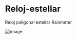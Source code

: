 # Reloj-estellar
Reloj poligonal estellar Rainmeter

![image](https://user-images.githubusercontent.com/33042273/146807633-c99b5f44-62c1-4acc-8962-7a9317a8c664.png)

